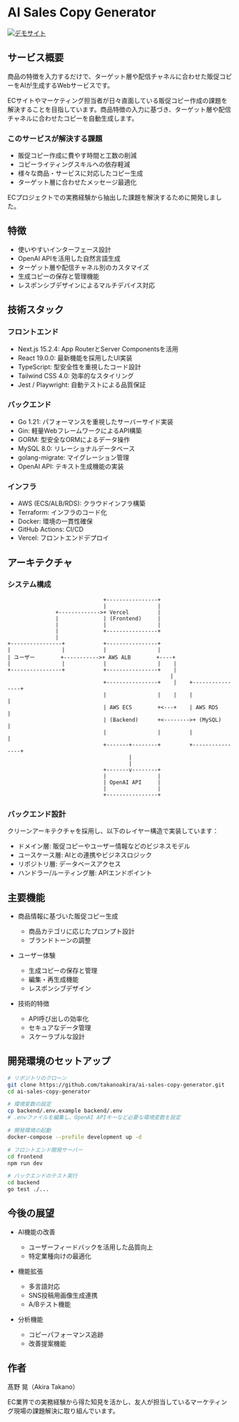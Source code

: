 # AI Sales Copy Generator

[![デモサイト](https://img.shields.io/badge/DEMO-ai--sales--copy--generator.click-blue)](https://ai-sales-copy-generator.click/)

## サービス概要

商品の特徴を入力するだけで、ターゲット層や配信チャネルに合わせた販促コピーをAIが生成するWebサービスです。

ECサイトやマーケティング担当者が日々直面している販促コピー作成の課題を解決することを目指しています。商品特徴の入力に基づき、ターゲット層や配信チャネルに合わせたコピーを自動生成します。

### このサービスが解決する課題

- 販促コピー作成に費やす時間と工数の削減
- コピーライティングスキルへの依存軽減
- 様々な商品・サービスに対応したコピー生成
- ターゲット層に合わせたメッセージ最適化

ECプロジェクトでの実務経験から抽出した課題を解決するために開発しました。

## 特徴

- 使いやすいインターフェース設計
- OpenAI APIを活用した自然言語生成
- ターゲット層や配信チャネル別のカスタマイズ
- 生成コピーの保存と管理機能
- レスポンシブデザインによるマルチデバイス対応

## 技術スタック

### フロントエンド
- Next.js 15.2.4: App RouterとServer Componentsを活用
- React 19.0.0: 最新機能を採用したUI実装
- TypeScript: 型安全性を重視したコード設計
- Tailwind CSS 4.0: 効率的なスタイリング
- Jest / Playwright: 自動テストによる品質保証

### バックエンド
- Go 1.21: パフォーマンスを重視したサーバーサイド実装
- Gin: 軽量WebフレームワークによるAPI構築
- GORM: 型安全なORMによるデータ操作
- MySQL 8.0: リレーショナルデータベース
- golang-migrate: マイグレーション管理
- OpenAI API: テキスト生成機能の実装

### インフラ
- AWS (ECS/ALB/RDS): クラウドインフラ構築
- Terraform: インフラのコード化
- Docker: 環境の一貫性確保
- GitHub Actions: CI/CD
- Vercel: フロントエンドデプロイ

## アーキテクチャ

### システム構成

```
                              +----------------+
                              |                |
               +------------->+ Vercel         |
               |              | (Frontend)     |
               |              |                |
               |              +----------------+
               |
+----------------+            +----------------+
|                |            |                |
| ユーザー        +----------->+ AWS ALB        +----+
|                |            |                |    |
+----------------+            +----------------+    |
                                                   |
                              +----------------+    |    +----------------+
                              |                |    |    |                |
                              | AWS ECS        +<---+    | AWS RDS        |
                              | (Backend)      +<-------->+ (MySQL)       |
                              |                |         |                |
                              +-------+--------+         +----------------+
                                      |
                                      |
                              +-------v--------+
                              |                |
                              | OpenAI API     |
                              |                |
                              +----------------+
```

### バックエンド設計

クリーンアーキテクチャを採用し、以下のレイヤー構造で実装しています：

- ドメイン層: 販促コピーやユーザー情報などのビジネスモデル
- ユースケース層: AIとの連携やビジネスロジック
- リポジトリ層: データベースアクセス
- ハンドラー/ルーティング層: APIエンドポイント

## 主要機能

- 商品情報に基づいた販促コピー生成
  - 商品カテゴリに応じたプロンプト設計
  - ブランドトーンの調整

- ユーザー体験
  - 生成コピーの保存と管理
  - 編集・再生成機能
  - レスポンシブデザイン

- 技術的特徴
  - API呼び出しの効率化
  - セキュアなデータ管理
  - スケーラブルな設計

## 開発環境のセットアップ

```bash
# リポジトリのクローン
git clone https://github.com/takanoakira/ai-sales-copy-generator.git
cd ai-sales-copy-generator

# 環境変数の設定
cp backend/.env.example backend/.env
# .envファイルを編集し、OpenAI APIキーなど必要な環境変数を設定

# 開発環境の起動
docker-compose --profile development up -d

# フロントエンド開発サーバー
cd frontend
npm run dev

# バックエンドのテスト実行
cd backend
go test ./...
```

## 今後の展望

- AI機能の改善
  - ユーザーフィードバックを活用した品質向上
  - 特定業種向けの最適化

- 機能拡張
  - 多言語対応
  - SNS投稿用画像生成連携
  - A/Bテスト機能

- 分析機能
  - コピーパフォーマンス追跡
  - 改善提案機能

## 作者

髙野 晃（Akira Takano）

EC業界での実務経験から得た知見を活かし、友人が担当しているマーケティング現場の課題解決に取り組んでいます。